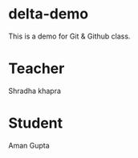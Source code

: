 # delta-demo
This is a demo for Git &amp; Github class.

# Teacher
Shradha khapra

# Student
Aman Gupta
